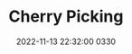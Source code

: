 ---
layout: post
title: Cherry Picking
date: 2022-11-13 22:32:00 0330
# categories: "Unit1"
imgPath: ../../../assets/img/
---